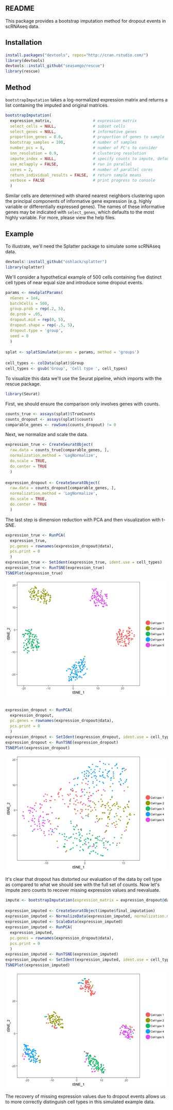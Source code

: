 
<!-- README.md is generated from README.Rmd. Please edit that file -->
README
------

This package provides a bootstrap imputation method for dropout events in scRNAseq data.

Installation
------------

``` r
install.packages("devtools", repos="http://cran.rstudio.com/")
library(devtools)
devtools::install_github("seasamgo/rescue")
library(rescue)
```

Method
------

`bootstrapImputation` takes a log-normalized expression matrix and returns a list containing the imputed and original matrices.

``` r
bootstrapImputation(
  expression_matrix,                  # expression matrix
  select_cells = NULL,                # subset cells
  select_genes = NULL,                # informative genes
  proportion_genes = 0.6,             # proportion of genes to sample
  bootstrap_samples = 100,            # number of samples
  number_pcs = 8,                     # number of PC's to consider
  snn_resolution = 0.9,               # clustering resolution
  impute_index = NULL,                # specify counts to impute, defaults to zero values
  use_mclapply = FALSE,               # run in parallel
  cores = 2,                          # number of parallel cores
  return_individual_results = FALSE,  # return sample means
  verbose = FALSE                     # print progress to console
  )
```

Similar cells are determined with shared nearest neighbors clustering upon the principal components of informative gene expression (e.g. highly variable or differentially expressed genes). The names of these informative genes may be indicated with `select_genes`, which defaults to the most highly variable. For more, please view the help files.

Example
-------

To illustrate, we'll need the Splatter package to simulate some scRNAseq data.

``` r
devtools::install_github("oshlack/splatter")
library(splatter)
```

We'll consider a hypothetical example of 500 cells containing five distinct cell types of near equal size and introduce some dropout events.

``` r
params <- newSplatParams(
  nGenes = 1e4,
  batchCells = 500,
  group.prob = rep(.2, 5),
  de.prob = .05,
  dropout.mid = rep(0, 5),
  dropout.shape = rep(-.5, 5),
  dropout.type = 'group',
  seed = 0
  )

splat <- splatSimulate(params = params, method = 'groups')

cell_types <- colData(splat)$Group
cell_types <- gsub('Group', 'Cell type ', cell_types)
```

To visualize this data we'll use the Seurat pipeline, which imports with the rescue package.

``` r
library(Seurat)
```

First, we should ensure the comparison only involves genes with counts.

``` r
counts_true <- assays(splat)$TrueCounts
counts_dropout <- assays(splat)$counts
comparable_genes <- rowSums(counts_dropout) != 0
```

Next, we normalize and scale the data.

``` r
expression_true <- CreateSeuratObject(
  raw.data = counts_true[comparable_genes, ], 
  normalization.method = 'LogNormalize',
  do.scale = TRUE,
  do.center = TRUE
  )

expression_dropout <- CreateSeuratObject(
  raw.data = counts_dropout[comparable_genes, ], 
  normalization.method = 'LogNormalize',
  do.scale = TRUE,
  do.center = TRUE
  )
```

The last step is dimension reduction with PCA and then visualization with t-SNE.

``` r
expression_true <- RunPCA(
  expression_true, 
  pc.genes = rownames(expression_dropout@data), 
  pcs.print = 0
  )
expression_true <- SetIdent(expression_true, ident.use = cell_types)
expression_true <- RunTSNE(expression_true)
TSNEPlot(expression_true)
```

![](README-unnamed-chunk-9-1.png)

``` r

expression_dropout <- RunPCA(
  expression_dropout, 
  pc.genes = rownames(expression_dropout@data), 
  pcs.print = 0
  )
expression_dropout <- SetIdent(expression_dropout, ident.use = cell_types)
expression_dropout <- RunTSNE(expression_dropout)
TSNEPlot(expression_dropout)
```

![](README-unnamed-chunk-9-2.png)

It's clear that dropout has distorted our evaluation of the data by cell type as compared to what we should see with the full set of counts. Now let's impute zero counts to recover missing expression values and reevaluate.

``` r
impute <- bootstrapImputation(expression_matrix = expression_dropout@data)

expression_imputed <- CreateSeuratObject(impute$final_imputation)
expression_imputed <- NormalizeData(expression_imputed, normalization.method = 'none')
expression_imputed <- ScaleData(expression_imputed)
expression_imputed <- RunPCA(
  expression_imputed, 
  pc.genes = rownames(expression_dropout@data), 
  pcs.print = 0
  )
expression_imputed <- RunTSNE(expression_imputed)
expression_imputed <- SetIdent(expression_imputed, ident.use = cell_types)
TSNEPlot(expression_imputed)
```

![](README-unnamed-chunk-10-1.png)

The recovery of missing expression values due to dropout events allows us to more correctly distinguish cell types in this simulated example data.
